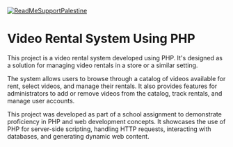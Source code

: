 [![ReadMeSupportPalestine](https://raw.githubusercontent.com/Safouene1/support-palestine-banner/master/banner-support.svg)](https://github.com/Safouene1/support-palestine-banner](https://www.pcrf.net/information-you-should-know/how-to-help-palestine.html#:~:text=By%20purchasing%20goods%20and%20services,specialize%20in%20Middle%20Eastern%20products.))

# Video Rental System Using PHP

This project is a video rental system developed using PHP. It's designed as a solution for managing video rentals in a store or a similar setting. 

The system allows users to browse through a catalog of videos available for rent, select videos, and manage their rentals. It also provides features for administrators to add or remove videos from the catalog, track rentals, and manage user accounts.

This project was developed as part of a school assignment to demonstrate proficiency in PHP and web development concepts. It showcases the use of PHP for server-side scripting, handling HTTP requests, interacting with databases, and generating dynamic web content.
